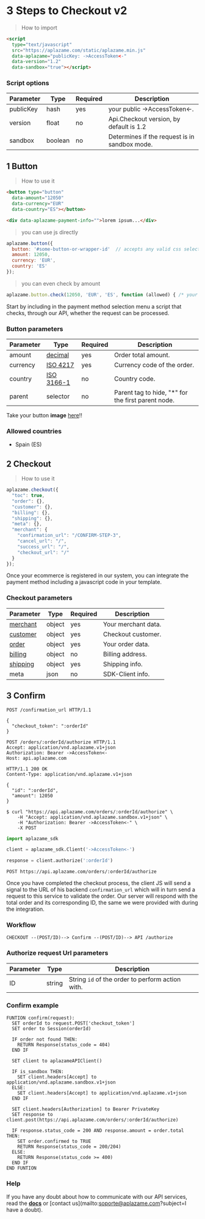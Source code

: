 # 3 Steps to Checkout v2

> How to import

```html
<script
  type="text/javascript"
  src="https://aplazame.com/static/aplazame.min.js"
  data-aplazame="publicKey: ->AccessToken<-"
  data-version="1.2"
  data-sandbox="true"></script>
```

### Script options

Parameter | Type | Required | Description
--------- | ---- | -------- | -----------
publicKey | hash | yes | your public ->AccessToken<-.
version | float | no | Api.Checkout version, by default is 1.2
sandbox | boolean | no | Determines if the request is in sandbox mode.

## 1 Button

> How to use it

```html
<button type="button"
  data-amount="12050"
  data-currency="EUR"
  data-country="ES"></button>

<div data-aplazame-payment-info="">lorem ipsum...</div>
```

> you can use js directly

```js
aplazame.button({
  button: '#some-button-or-wrapper-id'  // accepts any valid css selector
  amount: 12050,
  currency: 'EUR',
  country: 'ES'
});
```

> you can even check by amount

```js
aplazame.button.check(12050, 'EUR', 'ES', function (allowed) { /* your code */ });
```

Start by including in the payment method selection menu a script that checks, through our API, whether the request can be processed.

### Button parameters

Parameter | Type | Required | Description
--------- | ---- | -------- | -----------
amount | [decimal](#decimals)  | yes | Order total amount.
currency | [ISO 4217](http://es.wikipedia.org/wiki/ISO_4217) | yes | Currency code of the order.
country | [ISO 3166-1](http://es.wikipedia.org/wiki/ISO_3166-1) | no | Country code.
parent | selector | no | Parent tag to hide, "*" for the first parent node.

Take your button **image** [here](#buttons)!!

### Allowed countries

* Spain (ES)


## 2 Checkout


> How to use it

```js
aplazame.checkout({
  "toc": true,
  "order": {},
  "customer": {},
  "billing": {},
  "shipping": {},
  "meta": {},
  "merchant": {
    "confirmation_url": "/CONFIRM-STEP-3",
    "cancel_url": "/",
    "success_url": "/",
    "checkout_url": "/"
  }
});
```

Once your ecommerce is registered in our system, you can integrate the payment method including a javascript code in your template.


### Checkout parameters

Parameter | Type | Required | Description
--------- | ---- | -------- | -----------
[merchant](#merchant) | object | yes | Your merchant data.
[customer](#customer) | object | yes | Checkout customer.
[order](#order) | object | yes | Your order data.
[billing](#billing-address) | object | no | Billing address.
[shipping](#shipping-info) | object | yes | Shipping info.
meta | json | no | SDK-Client info.


## 3 Confirm

```http
POST /confirmation_url HTTP/1.1

{
  "checkout_token": ":orderId"
}
```


```http
POST /orders/:orderId/authorize HTTP/1.1
Accept: application/vnd.aplazame.v1+json
Authorization: Bearer ->AccessToken<-
Host: api.aplazame.com
```

```http
HTTP/1.1 200 OK
Content-Type: application/vnd.aplazame.v1+json

{
  "id": ":orderId",
  "amount": 12050
}
```

```shell
$ curl "https://api.aplazame.com/orders/:orderId/authorize" \
    -H "Accept: application/vnd.aplazame.sandbox.v1+json" \
    -H "Authorization: Bearer ->AccessToken<-" \
    -X POST
```

```python
import aplazame_sdk

client = aplazame_sdk.Client('->AccessToken<-')

response = client.authorize(':orderId')
```

`POST https://api.aplazame.com/orders/:orderId/authorize`

Once you have completed the checkout process, the client JS will send a signal to the URL of his backend `confirmation_url` which will in turn send a request to this service to validate the order. Our server will respond with the total order and its corresponding ID, the same we were provided with during the integration.


### Workflow

`CHECKOUT --(POST/ID)--> Confirm --(POST/ID)--> API /authorize`


### Authorize request Url parameters

Parameter | Type | Description
--------- | ---- | -----------
ID | string | String `id` of the order to perform action with.

### Confirm example

<pre class="highlight pseudo"><code><span class="na">FUNTION</span> confirm(request):
  <span class="na">SET</span> orderId <span class="na">to</span> request.POST['checkout_token']
  <span class="na">SET</span> order <span class="na">to</span> Session(orderId)

  <span class="na">IF</span> order not found <span class="na">THEN</span>:
    <span class="na">RETURN</span> <span class="se">Response(status_code = 404)</span>
  <span class="na">END IF</span>

  <span class="na">SET</span> client <span class="na">to</span> aplazameAPIClient()

  <span class="na">IF</span> is_sandbox <span class="na">THEN</span>:
    <span class="na">SET</span> client.headers[Accept] <span class="na">to</span> application/vnd.aplazame.sandbox.v1+json
  <span class="na">ELSE:</span>
    <span class="na">SET</span> client.headers[Accept] <span class="na">to</span> application/vnd.aplazame.v1+json
  <span class="na">END IF</span>
  
  <span class="na">SET</span> client.headers[Authorization] <span class="na">to</span> Bearer PrivateKey
  <span class="na">SET</span> response <span class="na">to</span> client.post(https://api.aplazame.com/orders/:orderId/authorize)

  <span class="na">IF</span> response.status_code = 200 <span class="na">AND</span> response.amount = order.total <span class="na">THEN</span>:
    <span class="na">SET</span> order.confirmed <span class="na">to</span> TRUE
    <span class="na">RETURN</span> <span class="ok">Response(status_code = 200/204)</span>
  <span class="na">ELSE:</span>
    <span class="na">RETURN</span> <span class="se">Response(status_code >= 400)</span>
  <span class="na">END IF</span>
<span class="na">END FUNTION</span>
</code></pre>

### Help

If you have any doubt about how to communicate with our API services, read the **[docs](#making-requests)** or [contact us](mailto:soporte@aplazame.com?subject=I have a doubt).
